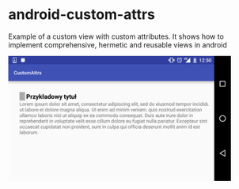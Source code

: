 # android-custom-attrs
Example of a custom view with custom attributes. It shows how to implement comprehensive, hermetic and reusable views in android

<img src="/android-custom-attrs.png" alt="Screenshot of the example of an custom view" width="450" />

